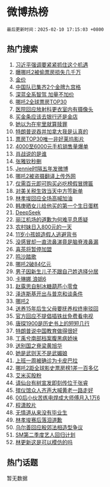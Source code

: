 # 微博热榜

`最后更新时间：2025-02-10 17:15:03 +0800`

## 热门搜索

1. [习近平强调要紧紧抓住这个机遇](https://m.weibo.cn/search?containerid=100103type%3D1%26t%3D10%26q%3D%23%E4%B9%A0%E8%BF%91%E5%B9%B3%E5%BC%BA%E8%B0%83%E8%A6%81%E7%B4%A7%E7%B4%A7%E6%8A%93%E4%BD%8F%E8%BF%99%E4%B8%AA%E6%9C%BA%E9%81%87%23&stream_entry_id=51&isnewpage=1&extparam=seat%3D1%26pos%3D0%26filter_type%3Drealtimehot%26stream_entry_id%3D51%26c_type%3D51%26q%3D%2523%25E4%25B9%25A0%25E8%25BF%2591%25E5%25B9%25B3%25E5%25BC%25BA%25E8%25B0%2583%25E8%25A6%2581%25E7%25B4%25A7%25E7%25B4%25A7%25E6%258A%2593%25E4%25BD%258F%25E8%25BF%2599%25E4%25B8%25AA%25E6%259C%25BA%25E9%2581%2587%2523%26cate%3D10103%26dgr%3D0%26display_time%3D1739178902%26pre_seqid%3D173917890257704019255108)
1. [曝哪吒2被偷票房损失几千万](https://m.weibo.cn/search?containerid=100103type%3D1%26t%3D10%26q%3D%23%E6%9B%9D%E5%93%AA%E5%90%922%E8%A2%AB%E5%81%B7%E7%A5%A8%E6%88%BF%E6%8D%9F%E5%A4%B1%E5%87%A0%E5%8D%83%E4%B8%87%23&stream_entry_id=31&isnewpage=1&extparam=seat%3D1%26filter_type%3Drealtimehot%26lcate%3D5001%26c_type%3D31%26realpos%3D1%26cate%3D5001%26dgr%3D0%26stream_entry_id%3D31%26band_rank%3D1%26flag%3D1%26q%3D%2523%25E6%259B%259D%25E5%2593%25AA%25E5%2590%25922%25E8%25A2%25AB%25E5%2581%25B7%25E7%25A5%25A8%25E6%2588%25BF%25E6%258D%259F%25E5%25A4%25B1%25E5%2587%25A0%25E5%258D%2583%25E4%25B8%2587%2523%26pos%3D0%26display_time%3D1739178902%26pre_seqid%3D173917890257704019255108)
1. [金价](https://m.weibo.cn/search?containerid=100103type%3D1%26t%3D10%26q%3D%E9%87%91%E4%BB%B7&stream_entry_id=31&isnewpage=1&extparam=seat%3D1%26filter_type%3Drealtimehot%26lcate%3D5001%26c_type%3D31%26realpos%3D2%26cate%3D5001%26dgr%3D0%26stream_entry_id%3D31%26band_rank%3D2%26flag%3D2%26q%3D%25E9%2587%2591%25E4%25BB%25B7%26pos%3D1%26display_time%3D1739178902%26pre_seqid%3D173917890257704019255108)
1. [中国队已集齐2个金牌九宫格](https://m.weibo.cn/search?containerid=100103type%3D1%26t%3D10%26q%3D%23%E4%B8%AD%E5%9B%BD%E9%98%9F%E5%B7%B2%E9%9B%86%E9%BD%902%E4%B8%AA%E9%87%91%E7%89%8C%E4%B9%9D%E5%AE%AB%E6%A0%BC%23&stream_entry_id=31&isnewpage=1&extparam=seat%3D1%26filter_type%3Drealtimehot%26lcate%3D5001%26c_type%3D31%26realpos%3D3%26cate%3D5001%26dgr%3D0%26stream_entry_id%3D31%26band_rank%3D3%26flag%3D1%26q%3D%2523%25E4%25B8%25AD%25E5%259B%25BD%25E9%2598%259F%25E5%25B7%25B2%25E9%259B%2586%25E9%25BD%25902%25E4%25B8%25AA%25E9%2587%2591%25E7%2589%258C%25E4%25B9%259D%25E5%25AE%25AB%25E6%25A0%25BC%2523%26pos%3D2%26display_time%3D1739178902%26pre_seqid%3D173917890257704019255108)
1. [深蓝全系智驾 加量不加价](https://m.weibo.cn/search?containerid=100103type%3D1%26t%3D10%26q%3D%23%E6%B7%B1%E8%93%9D%E5%85%A8%E7%B3%BB%E6%99%BA%E9%A9%BE+%E5%8A%A0%E9%87%8F%E4%B8%8D%E5%8A%A0%E4%BB%B7%23&stream_entry_id=31&isnewpage=1&extparam=seat%3D1%26adid%3D275657%26lcate%3D5001%26c_type%3D31%26cate%3D5001%26topic_ad%3D1%26pos%3D3%26stream_entry_id%3D31%26dgr%3D0%26band_rank%3D4%26filter_type%3Drealtimehot%26q%3D%2523%25E6%25B7%25B1%25E8%2593%259D%25E5%2585%25A8%25E7%25B3%25BB%25E6%2599%25BA%25E9%25A9%25BE%2520%25E5%258A%25A0%25E9%2587%258F%25E4%25B8%258D%25E5%258A%25A0%25E4%25BB%25B7%2523%26is_ad_pos%3D1%26display_time%3D1739178902%26pre_seqid%3D173917890257704019255108)
1. [哪吒2全球票房TOP30](https://m.weibo.cn/search?containerid=100103type%3D1%26t%3D10%26q%3D%23%E5%93%AA%E5%90%922%E5%85%A8%E7%90%83%E7%A5%A8%E6%88%BFTOP30%23&stream_entry_id=31&isnewpage=1&extparam=seat%3D1%26filter_type%3Drealtimehot%26lcate%3D5001%26c_type%3D31%26realpos%3D4%26cate%3D5001%26dgr%3D0%26stream_entry_id%3D31%26band_rank%3D4%26flag%3D1%26q%3D%2523%25E5%2593%25AA%25E5%2590%25922%25E5%2585%25A8%25E7%2590%2583%25E7%25A5%25A8%25E6%2588%25BFTOP30%2523%26pos%3D4%26display_time%3D1739178902%26pre_seqid%3D173917890257704019255108)
1. [医院回应放射科更衣室内有摄像头](https://m.weibo.cn/search?containerid=100103type%3D1%26t%3D10%26q%3D%23%E5%8C%BB%E9%99%A2%E5%9B%9E%E5%BA%94%E6%94%BE%E5%B0%84%E7%A7%91%E6%9B%B4%E8%A1%A3%E5%AE%A4%E5%86%85%E6%9C%89%E6%91%84%E5%83%8F%E5%A4%B4%23&stream_entry_id=31&isnewpage=1&extparam=seat%3D1%26filter_type%3Drealtimehot%26lcate%3D5001%26c_type%3D31%26realpos%3D5%26cate%3D5001%26dgr%3D0%26stream_entry_id%3D31%26band_rank%3D5%26flag%3D1%26q%3D%2523%25E5%258C%25BB%25E9%2599%25A2%25E5%259B%259E%25E5%25BA%2594%25E6%2594%25BE%25E5%25B0%2584%25E7%25A7%2591%25E6%259B%25B4%25E8%25A1%25A3%25E5%25AE%25A4%25E5%2586%2585%25E6%259C%2589%25E6%2591%2584%25E5%2583%258F%25E5%25A4%25B4%2523%26pos%3D5%26display_time%3D1739178902%26pre_seqid%3D173917890257704019255108)
1. [买金条应该去银行还是金店](https://m.weibo.cn/search?containerid=100103type%3D1%26t%3D10%26q%3D%23%E4%B9%B0%E9%87%91%E6%9D%A1%E5%BA%94%E8%AF%A5%E5%8E%BB%E9%93%B6%E8%A1%8C%E8%BF%98%E6%98%AF%E9%87%91%E5%BA%97%23&stream_entry_id=31&isnewpage=1&extparam=seat%3D1%26filter_type%3Drealtimehot%26lcate%3D5001%26c_type%3D31%26realpos%3D6%26cate%3D5001%26dgr%3D0%26stream_entry_id%3D31%26band_rank%3D6%26flag%3D0%26q%3D%2523%25E4%25B9%25B0%25E9%2587%2591%25E6%259D%25A1%25E5%25BA%2594%25E8%25AF%25A5%25E5%258E%25BB%25E9%2593%25B6%25E8%25A1%258C%25E8%25BF%2598%25E6%2598%25AF%25E9%2587%2591%25E5%25BA%2597%2523%26pos%3D6%26display_time%3D1739178902%26pre_seqid%3D173917890257704019255108)
1. [她以为在牢里就算赎罪](https://m.weibo.cn/search?containerid=100103type%3D1%26t%3D10%26q%3D%E5%A5%B9%E4%BB%A5%E4%B8%BA%E5%9C%A8%E7%89%A2%E9%87%8C%E5%B0%B1%E7%AE%97%E8%B5%8E%E7%BD%AA&stream_entry_id=31&isnewpage=1&extparam=seat%3D1%26filter_type%3Drealtimehot%26lcate%3D5001%26c_type%3D31%26realpos%3D7%26cate%3D5001%26dgr%3D0%26stream_entry_id%3D31%26band_rank%3D7%26flag%3D1%26q%3D%25E5%25A5%25B9%25E4%25BB%25A5%25E4%25B8%25BA%25E5%259C%25A8%25E7%2589%25A2%25E9%2587%258C%25E5%25B0%25B1%25E7%25AE%2597%25E8%25B5%258E%25E7%25BD%25AA%26pos%3D7%26display_time%3D1739178902%26pre_seqid%3D173917890257704019255108)
1. [特朗普说吞并加拿大我是认真的](https://m.weibo.cn/search?containerid=100103type%3D1%26t%3D10%26q%3D%23%E7%89%B9%E6%9C%97%E6%99%AE%E8%AF%B4%E5%90%9E%E5%B9%B6%E5%8A%A0%E6%8B%BF%E5%A4%A7%E6%88%91%E6%98%AF%E8%AE%A4%E7%9C%9F%E7%9A%84%23&stream_entry_id=31&isnewpage=1&extparam=seat%3D1%26filter_type%3Drealtimehot%26lcate%3D5001%26c_type%3D31%26realpos%3D8%26cate%3D5001%26dgr%3D0%26stream_entry_id%3D31%26band_rank%3D8%26flag%3D0%26q%3D%2523%25E7%2589%25B9%25E6%259C%2597%25E6%2599%25AE%25E8%25AF%25B4%25E5%2590%259E%25E5%25B9%25B6%25E5%258A%25A0%25E6%258B%25BF%25E5%25A4%25A7%25E6%2588%2591%25E6%2598%25AF%25E8%25AE%25A4%25E7%259C%259F%25E7%259A%2584%2523%26pos%3D8%26display_time%3D1739178902%26pre_seqid%3D173917890257704019255108)
1. [票房TOP30唯一非好莱坞影片](https://m.weibo.cn/search?containerid=100103type%3D1%26t%3D10%26q%3D%23%E7%A5%A8%E6%88%BFTOP30%E5%94%AF%E4%B8%80%E9%9D%9E%E5%A5%BD%E8%8E%B1%E5%9D%9E%E5%BD%B1%E7%89%87%23&stream_entry_id=31&isnewpage=1&extparam=seat%3D1%26filter_type%3Drealtimehot%26lcate%3D5001%26c_type%3D31%26realpos%3D9%26cate%3D5001%26dgr%3D0%26stream_entry_id%3D31%26band_rank%3D9%26flag%3D1%26q%3D%2523%25E7%25A5%25A8%25E6%2588%25BFTOP30%25E5%2594%25AF%25E4%25B8%2580%25E9%259D%259E%25E5%25A5%25BD%25E8%258E%25B1%25E5%259D%259E%25E5%25BD%25B1%25E7%2589%2587%2523%26pos%3D9%26display_time%3D1739178902%26pre_seqid%3D173917890257704019255108)
1. [4000至6000元手机销售量爆单](https://m.weibo.cn/search?containerid=100103type%3D1%26t%3D10%26q%3D%234000%E8%87%B36000%E5%85%83%E6%89%8B%E6%9C%BA%E9%94%80%E5%94%AE%E9%87%8F%E7%88%86%E5%8D%95%23&stream_entry_id=31&isnewpage=1&extparam=seat%3D1%26filter_type%3Drealtimehot%26lcate%3D5001%26c_type%3D31%26realpos%3D10%26cate%3D5001%26dgr%3D0%26stream_entry_id%3D31%26band_rank%3D10%26flag%3D0%26q%3D%25234000%25E8%2587%25B36000%25E5%2585%2583%25E6%2589%258B%25E6%259C%25BA%25E9%2594%2580%25E5%2594%25AE%25E9%2587%258F%25E7%2588%2586%25E5%258D%2595%2523%26pos%3D10%26display_time%3D1739178902%26pre_seqid%3D173917890257704019255108)
1. [肖战说的是谁](https://m.weibo.cn/search?containerid=100103type%3D1%26t%3D10%26q%3D%23%E8%82%96%E6%88%98%E8%AF%B4%E7%9A%84%E6%98%AF%E8%B0%81%23&stream_entry_id=31&isnewpage=1&extparam=seat%3D1%26filter_type%3Drealtimehot%26lcate%3D5001%26c_type%3D31%26realpos%3D11%26cate%3D5001%26dgr%3D0%26stream_entry_id%3D31%26band_rank%3D11%26flag%3D2%26q%3D%2523%25E8%2582%2596%25E6%2588%2598%25E8%25AF%25B4%25E7%259A%2584%25E6%2598%25AF%25E8%25B0%2581%2523%26pos%3D11%26display_time%3D1739178902%26pre_seqid%3D173917890257704019255108)
1. [张雅钦秒删](https://m.weibo.cn/search?containerid=100103type%3D1%26t%3D10%26q%3D%23%E5%BC%A0%E9%9B%85%E9%92%A6%E7%A7%92%E5%88%A0%23&stream_entry_id=31&isnewpage=1&extparam=seat%3D1%26filter_type%3Drealtimehot%26lcate%3D5001%26c_type%3D31%26realpos%3D12%26cate%3D5001%26dgr%3D0%26stream_entry_id%3D31%26band_rank%3D12%26flag%3D1%26q%3D%2523%25E5%25BC%25A0%25E9%259B%2585%25E9%2592%25A6%25E7%25A7%2592%25E5%2588%25A0%2523%26pos%3D12%26display_time%3D1739178902%26pre_seqid%3D173917890257704019255108)
1. [Jennie时隔五年发微博](https://m.weibo.cn/search?containerid=100103type%3D1%26t%3D10%26q%3D%23Jennie%E6%97%B6%E9%9A%94%E4%BA%94%E5%B9%B4%E5%8F%91%E5%BE%AE%E5%8D%9A%23&stream_entry_id=31&isnewpage=1&extparam=seat%3D1%26filter_type%3Drealtimehot%26lcate%3D5001%26c_type%3D31%26realpos%3D13%26cate%3D5001%26dgr%3D0%26stream_entry_id%3D31%26band_rank%3D13%26flag%3D0%26q%3D%2523Jennie%25E6%2597%25B6%25E9%259A%2594%25E4%25BA%2594%25E5%25B9%25B4%25E5%258F%2591%25E5%25BE%25AE%25E5%258D%259A%2523%26pos%3D13%26display_time%3D1739178902%26pre_seqid%3D173917890257704019255108)
1. [哪吒2被盗摄翻译上传外网](https://m.weibo.cn/search?containerid=100103type%3D1%26t%3D10%26q%3D%23%E5%93%AA%E5%90%922%E8%A2%AB%E7%9B%97%E6%91%84%E7%BF%BB%E8%AF%91%E4%B8%8A%E4%BC%A0%E5%A4%96%E7%BD%91%23&stream_entry_id=31&isnewpage=1&extparam=seat%3D1%26filter_type%3Drealtimehot%26lcate%3D5001%26c_type%3D31%26realpos%3D14%26cate%3D5001%26dgr%3D0%26stream_entry_id%3D31%26band_rank%3D14%26flag%3D2%26q%3D%2523%25E5%2593%25AA%25E5%2590%25922%25E8%25A2%25AB%25E7%259B%2597%25E6%2591%2584%25E7%25BF%25BB%25E8%25AF%2591%25E4%25B8%258A%25E4%25BC%25A0%25E5%25A4%2596%25E7%25BD%2591%2523%26pos%3D14%26display_time%3D1739178902%26pre_seqid%3D173917890257704019255108)
1. [仅需百元即可购买必吃榜假冒牌匾](https://m.weibo.cn/search?containerid=100103type%3D1%26t%3D10%26q%3D%23%E4%BB%85%E9%9C%80%E7%99%BE%E5%85%83%E5%8D%B3%E5%8F%AF%E8%B4%AD%E4%B9%B0%E5%BF%85%E5%90%83%E6%A6%9C%E5%81%87%E5%86%92%E7%89%8C%E5%8C%BE%23&stream_entry_id=31&isnewpage=1&extparam=seat%3D1%26filter_type%3Drealtimehot%26lcate%3D5001%26c_type%3D31%26realpos%3D15%26cate%3D5001%26dgr%3D0%26stream_entry_id%3D31%26band_rank%3D15%26flag%3D1%26q%3D%2523%25E4%25BB%2585%25E9%259C%2580%25E7%2599%25BE%25E5%2585%2583%25E5%258D%25B3%25E5%258F%25AF%25E8%25B4%25AD%25E4%25B9%25B0%25E5%25BF%2585%25E5%2590%2583%25E6%25A6%259C%25E5%2581%2587%25E5%2586%2592%25E7%2589%258C%25E5%258C%25BE%2523%26pos%3D15%26display_time%3D1739178902%26pre_seqid%3D173917890257704019255108)
1. [对美关税生效当天中方签新单](https://m.weibo.cn/search?containerid=100103type%3D1%26t%3D10%26q%3D%23%E5%AF%B9%E7%BE%8E%E5%85%B3%E7%A8%8E%E7%94%9F%E6%95%88%E5%BD%93%E5%A4%A9%E4%B8%AD%E6%96%B9%E7%AD%BE%E6%96%B0%E5%8D%95%23&stream_entry_id=31&isnewpage=1&extparam=seat%3D1%26filter_type%3Drealtimehot%26lcate%3D5001%26c_type%3D31%26realpos%3D16%26cate%3D5001%26dgr%3D0%26stream_entry_id%3D31%26band_rank%3D16%26flag%3D1%26q%3D%2523%25E5%25AF%25B9%25E7%25BE%258E%25E5%2585%25B3%25E7%25A8%258E%25E7%2594%259F%25E6%2595%2588%25E5%25BD%2593%25E5%25A4%25A9%25E4%25B8%25AD%25E6%2596%25B9%25E7%25AD%25BE%25E6%2596%25B0%25E5%258D%2595%2523%26pos%3D16%26display_time%3D1739178902%26pre_seqid%3D173917890257704019255108)
1. [林孝埈回应全场高喊加油](https://m.weibo.cn/search?containerid=100103type%3D1%26t%3D10%26q%3D%23%E6%9E%97%E5%AD%9D%E5%9F%88%E5%9B%9E%E5%BA%94%E5%85%A8%E5%9C%BA%E9%AB%98%E5%96%8A%E5%8A%A0%E6%B2%B9%23&stream_entry_id=31&isnewpage=1&extparam=seat%3D1%26filter_type%3Drealtimehot%26lcate%3D5001%26c_type%3D31%26realpos%3D17%26cate%3D5001%26dgr%3D0%26stream_entry_id%3D31%26band_rank%3D17%26flag%3D1%26q%3D%2523%25E6%259E%2597%25E5%25AD%259D%25E5%259F%2588%25E5%259B%259E%25E5%25BA%2594%25E5%2585%25A8%25E5%259C%25BA%25E9%25AB%2598%25E5%2596%258A%25E5%258A%25A0%25E6%25B2%25B9%2523%26pos%3D17%26display_time%3D1739178902%26pre_seqid%3D173917890257704019255108)
1. [韩庚晒女儿给他买的第一个生日蛋糕](https://m.weibo.cn/search?containerid=100103type%3D1%26t%3D10%26q%3D%23%E9%9F%A9%E5%BA%9A%E6%99%92%E5%A5%B3%E5%84%BF%E7%BB%99%E4%BB%96%E4%B9%B0%E7%9A%84%E7%AC%AC%E4%B8%80%E4%B8%AA%E7%94%9F%E6%97%A5%E8%9B%8B%E7%B3%95%23&stream_entry_id=31&isnewpage=1&extparam=seat%3D1%26filter_type%3Drealtimehot%26lcate%3D5001%26c_type%3D31%26realpos%3D18%26cate%3D5001%26dgr%3D0%26stream_entry_id%3D31%26band_rank%3D18%26flag%3D0%26q%3D%2523%25E9%259F%25A9%25E5%25BA%259A%25E6%2599%2592%25E5%25A5%25B3%25E5%2584%25BF%25E7%25BB%2599%25E4%25BB%2596%25E4%25B9%25B0%25E7%259A%2584%25E7%25AC%25AC%25E4%25B8%2580%25E4%25B8%25AA%25E7%2594%259F%25E6%2597%25A5%25E8%259B%258B%25E7%25B3%2595%2523%26pos%3D18%26display_time%3D1739178902%26pre_seqid%3D173917890257704019255108)
1. [DeepSeek](https://m.weibo.cn/search?containerid=100103type%3D1%26t%3D10%26q%3DDeepSeek&stream_entry_id=31&isnewpage=1&extparam=seat%3D1%26filter_type%3Drealtimehot%26lcate%3D5001%26c_type%3D31%26realpos%3D19%26cate%3D5001%26dgr%3D0%26stream_entry_id%3D31%26band_rank%3D19%26flag%3D1%26q%3DDeepSeek%26pos%3D19%26display_time%3D1739178902%26pre_seqid%3D173917890257704019255108)
1. [丽江机场的道歉为何难平息质疑](https://m.weibo.cn/search?containerid=100103type%3D1%26t%3D10%26q%3D%23%E4%B8%BD%E6%B1%9F%E6%9C%BA%E5%9C%BA%E7%9A%84%E9%81%93%E6%AD%89%E4%B8%BA%E4%BD%95%E9%9A%BE%E5%B9%B3%E6%81%AF%E8%B4%A8%E7%96%91%23&stream_entry_id=31&isnewpage=1&extparam=seat%3D1%26filter_type%3Drealtimehot%26lcate%3D5001%26c_type%3D31%26realpos%3D20%26cate%3D5001%26dgr%3D0%26stream_entry_id%3D31%26band_rank%3D20%26flag%3D1%26q%3D%2523%25E4%25B8%25BD%25E6%25B1%259F%25E6%259C%25BA%25E5%259C%25BA%25E7%259A%2584%25E9%2581%2593%25E6%25AD%2589%25E4%25B8%25BA%25E4%25BD%2595%25E9%259A%25BE%25E5%25B9%25B3%25E6%2581%25AF%25E8%25B4%25A8%25E7%2596%2591%2523%26pos%3D20%26display_time%3D1739178902%26pre_seqid%3D173917890257704019255108)
1. [农村妹日入800元的一天](https://m.weibo.cn/search?containerid=100103type%3D1%26t%3D10%26q%3D%E5%86%9C%E6%9D%91%E5%A6%B9%E6%97%A5%E5%85%A5800%E5%85%83%E7%9A%84%E4%B8%80%E5%A4%A9&stream_entry_id=31&isnewpage=1&extparam=seat%3D1%26filter_type%3Drealtimehot%26lcate%3D5001%26c_type%3D31%26realpos%3D21%26cate%3D5001%26dgr%3D0%26stream_entry_id%3D31%26band_rank%3D21%26flag%3D1%26q%3D%25E5%2586%259C%25E6%259D%2591%25E5%25A6%25B9%25E6%2597%25A5%25E5%2585%25A5800%25E5%2585%2583%25E7%259A%2584%25E4%25B8%2580%25E5%25A4%25A9%26pos%3D21%26display_time%3D1739178902%26pre_seqid%3D173917890257704019255108)
1. [11岁小孩姐造假人逃避背书](https://m.weibo.cn/search?containerid=100103type%3D1%26t%3D10%26q%3D%2311%E5%B2%81%E5%B0%8F%E5%AD%A9%E5%A7%90%E9%80%A0%E5%81%87%E4%BA%BA%E9%80%83%E9%81%BF%E8%83%8C%E4%B9%A6%23&stream_entry_id=31&isnewpage=1&extparam=seat%3D1%26filter_type%3Drealtimehot%26lcate%3D5001%26c_type%3D31%26realpos%3D22%26cate%3D5001%26dgr%3D0%26stream_entry_id%3D31%26band_rank%3D22%26flag%3D0%26q%3D%252311%25E5%25B2%2581%25E5%25B0%258F%25E5%25AD%25A9%25E5%25A7%2590%25E9%2580%25A0%25E5%2581%2587%25E4%25BA%25BA%25E9%2580%2583%25E9%2581%25BF%25E8%2583%258C%25E4%25B9%25A6%2523%26pos%3D22%26display_time%3D1739178902%26pre_seqid%3D173917890257704019255108)
1. [没感冒却一直流鼻涕竟是脑脊液鼻漏](https://m.weibo.cn/search?containerid=100103type%3D1%26t%3D10%26q%3D%23%E6%B2%A1%E6%84%9F%E5%86%92%E5%8D%B4%E4%B8%80%E7%9B%B4%E6%B5%81%E9%BC%BB%E6%B6%95%E7%AB%9F%E6%98%AF%E8%84%91%E8%84%8A%E6%B6%B2%E9%BC%BB%E6%BC%8F%23&stream_entry_id=31&isnewpage=1&extparam=seat%3D1%26filter_type%3Drealtimehot%26lcate%3D5001%26c_type%3D31%26realpos%3D23%26cate%3D5001%26dgr%3D0%26stream_entry_id%3D31%26band_rank%3D23%26flag%3D1%26q%3D%2523%25E6%25B2%25A1%25E6%2584%259F%25E5%2586%2592%25E5%258D%25B4%25E4%25B8%2580%25E7%259B%25B4%25E6%25B5%2581%25E9%25BC%25BB%25E6%25B6%2595%25E7%25AB%259F%25E6%2598%25AF%25E8%2584%2591%25E8%2584%258A%25E6%25B6%25B2%25E9%25BC%25BB%25E6%25BC%258F%2523%26pos%3D23%26display_time%3D1739178902%26pre_seqid%3D173917890257704019255108)
1. [喜茶将暂停加盟](https://m.weibo.cn/search?containerid=100103type%3D1%26t%3D10%26q%3D%23%E5%96%9C%E8%8C%B6%E5%B0%86%E6%9A%82%E5%81%9C%E5%8A%A0%E7%9B%9F%23&stream_entry_id=31&isnewpage=1&extparam=seat%3D1%26filter_type%3Drealtimehot%26lcate%3D5001%26c_type%3D31%26realpos%3D24%26cate%3D5001%26dgr%3D0%26stream_entry_id%3D31%26band_rank%3D24%26flag%3D0%26q%3D%2523%25E5%2596%259C%25E8%258C%25B6%25E5%25B0%2586%25E6%259A%2582%25E5%2581%259C%25E5%258A%25A0%25E7%259B%259F%2523%26pos%3D24%26display_time%3D1739178902%26pre_seqid%3D173917890257704019255108)
1. [鸣沙踏歌](https://m.weibo.cn/search?containerid=100103type%3D1%26t%3D10%26q%3D%23%E9%B8%A3%E6%B2%99%E8%B8%8F%E6%AD%8C%23&stream_entry_id=31&isnewpage=1&extparam=seat%3D1%26filter_type%3Drealtimehot%26lcate%3D5001%26c_type%3D31%26realpos%3D25%26cate%3D5001%26dgr%3D0%26stream_entry_id%3D31%26band_rank%3D25%26flag%3D1%26q%3D%2523%25E9%25B8%25A3%25E6%25B2%2599%25E8%25B8%258F%25E6%25AD%258C%2523%26pos%3D25%26display_time%3D1739178902%26pre_seqid%3D173917890257704019255108)
1. [哪吒2破84亿元](https://m.weibo.cn/search?containerid=100103type%3D1%26t%3D10%26q%3D%23%E5%93%AA%E5%90%922%E7%A0%B484%E4%BA%BF%E5%85%83%23&stream_entry_id=31&isnewpage=1&extparam=seat%3D1%26filter_type%3Drealtimehot%26lcate%3D5001%26c_type%3D31%26realpos%3D26%26cate%3D5001%26dgr%3D0%26stream_entry_id%3D31%26band_rank%3D26%26flag%3D1%26q%3D%2523%25E5%2593%25AA%25E5%2590%25922%25E7%25A0%25B484%25E4%25BA%25BF%25E5%2585%2583%2523%26pos%3D26%26display_time%3D1739178902%26pre_seqid%3D173917890257704019255108)
1. [男子因新生儿子不跟自己姓选择分居](https://m.weibo.cn/search?containerid=100103type%3D1%26t%3D10%26q%3D%23%E7%94%B7%E5%AD%90%E5%9B%A0%E6%96%B0%E7%94%9F%E5%84%BF%E5%AD%90%E4%B8%8D%E8%B7%9F%E8%87%AA%E5%B7%B1%E5%A7%93%E9%80%89%E6%8B%A9%E5%88%86%E5%B1%85%23&stream_entry_id=31&isnewpage=1&extparam=seat%3D1%26filter_type%3Drealtimehot%26lcate%3D5001%26c_type%3D31%26realpos%3D27%26cate%3D5001%26dgr%3D0%26stream_entry_id%3D31%26band_rank%3D27%26flag%3D0%26q%3D%2523%25E7%2594%25B7%25E5%25AD%2590%25E5%259B%25A0%25E6%2596%25B0%25E7%2594%259F%25E5%2584%25BF%25E5%25AD%2590%25E4%25B8%258D%25E8%25B7%259F%25E8%2587%25AA%25E5%25B7%25B1%25E5%25A7%2593%25E9%2580%2589%25E6%258B%25A9%25E5%2588%2586%25E5%25B1%2585%2523%26pos%3D27%26display_time%3D1739178902%26pre_seqid%3D173917890257704019255108)
1. [卡琳娜 浪姐6](https://m.weibo.cn/search?containerid=100103type%3D1%26t%3D10%26q%3D%E5%8D%A1%E7%90%B3%E5%A8%9C+%E6%B5%AA%E5%A7%906&stream_entry_id=31&isnewpage=1&extparam=seat%3D1%26filter_type%3Drealtimehot%26lcate%3D5001%26c_type%3D31%26realpos%3D28%26cate%3D5001%26dgr%3D0%26stream_entry_id%3D31%26band_rank%3D28%26flag%3D0%26q%3D%25E5%258D%25A1%25E7%2590%25B3%25E5%25A8%259C%2520%25E6%25B5%25AA%25E5%25A7%25906%26pos%3D28%26display_time%3D1739178902%26pre_seqid%3D173917890257704019255108)
1. [赵露思自制冰糖葫芦小零食](https://m.weibo.cn/search?containerid=100103type%3D1%26t%3D10%26q%3D%23%E8%B5%B5%E9%9C%B2%E6%80%9D%E8%87%AA%E5%88%B6%E5%86%B0%E7%B3%96%E8%91%AB%E8%8A%A6%E5%B0%8F%E9%9B%B6%E9%A3%9F%23&stream_entry_id=31&isnewpage=1&extparam=seat%3D1%26filter_type%3Drealtimehot%26lcate%3D5001%26c_type%3D31%26realpos%3D29%26cate%3D5001%26dgr%3D0%26stream_entry_id%3D31%26band_rank%3D29%26flag%3D1%26q%3D%2523%25E8%25B5%25B5%25E9%259C%25B2%25E6%2580%259D%25E8%2587%25AA%25E5%2588%25B6%25E5%2586%25B0%25E7%25B3%2596%25E8%2591%25AB%25E8%258A%25A6%25E5%25B0%258F%25E9%259B%25B6%25E9%25A3%259F%2523%26pos%3D29%26display_time%3D1739178902%26pre_seqid%3D173917890257704019255108)
1. [泽连斯基开出与普京和谈条件](https://m.weibo.cn/search?containerid=100103type%3D1%26t%3D10%26q%3D%23%E6%B3%BD%E8%BF%9E%E6%96%AF%E5%9F%BA%E5%BC%80%E5%87%BA%E4%B8%8E%E6%99%AE%E4%BA%AC%E5%92%8C%E8%B0%88%E6%9D%A1%E4%BB%B6%23&stream_entry_id=31&isnewpage=1&extparam=seat%3D1%26filter_type%3Drealtimehot%26lcate%3D5001%26c_type%3D31%26realpos%3D30%26cate%3D5001%26dgr%3D0%26stream_entry_id%3D31%26band_rank%3D30%26flag%3D1%26q%3D%2523%25E6%25B3%25BD%25E8%25BF%259E%25E6%2596%25AF%25E5%259F%25BA%25E5%25BC%2580%25E5%2587%25BA%25E4%25B8%258E%25E6%2599%25AE%25E4%25BA%25AC%25E5%2592%258C%25E8%25B0%2588%25E6%259D%25A1%25E4%25BB%25B6%2523%26pos%3D30%26display_time%3D1739178902%26pre_seqid%3D173917890257704019255108)
1. [哪吒2](https://m.weibo.cn/search?containerid=100103type%3D1%26t%3D10%26q%3D%E5%93%AA%E5%90%922&stream_entry_id=31&isnewpage=1&extparam=seat%3D1%26filter_type%3Drealtimehot%26lcate%3D5001%26c_type%3D31%26realpos%3D31%26cate%3D5001%26dgr%3D0%26stream_entry_id%3D31%26band_rank%3D31%26flag%3D0%26q%3D%25E5%2593%25AA%25E5%2590%25922%26pos%3D31%26display_time%3D1739178902%26pre_seqid%3D173917890257704019255108)
1. [送养15年后生父母要抚养权终审驳回](https://m.weibo.cn/search?containerid=100103type%3D1%26t%3D10%26q%3D%23%E9%80%81%E5%85%BB15%E5%B9%B4%E5%90%8E%E7%94%9F%E7%88%B6%E6%AF%8D%E8%A6%81%E6%8A%9A%E5%85%BB%E6%9D%83%E7%BB%88%E5%AE%A1%E9%A9%B3%E5%9B%9E%23&stream_entry_id=31&isnewpage=1&extparam=seat%3D1%26filter_type%3Drealtimehot%26lcate%3D5001%26c_type%3D31%26realpos%3D32%26cate%3D5001%26dgr%3D0%26stream_entry_id%3D31%26band_rank%3D32%26flag%3D1%26q%3D%2523%25E9%2580%2581%25E5%2585%25BB15%25E5%25B9%25B4%25E5%2590%258E%25E7%2594%259F%25E7%2588%25B6%25E6%25AF%258D%25E8%25A6%2581%25E6%258A%259A%25E5%2585%25BB%25E6%259D%2583%25E7%25BB%2588%25E5%25AE%25A1%25E9%25A9%25B3%25E5%259B%259E%2523%26pos%3D32%26display_time%3D1739178902%26pre_seqid%3D173917890257704019255108)
1. [官方回应不提倡插铁丝免费看电视](https://m.weibo.cn/search?containerid=100103type%3D1%26t%3D10%26q%3D%23%E5%AE%98%E6%96%B9%E5%9B%9E%E5%BA%94%E4%B8%8D%E6%8F%90%E5%80%A1%E6%8F%92%E9%93%81%E4%B8%9D%E5%85%8D%E8%B4%B9%E7%9C%8B%E7%94%B5%E8%A7%86%23&stream_entry_id=31&isnewpage=1&extparam=seat%3D1%26filter_type%3Drealtimehot%26lcate%3D5001%26c_type%3D31%26realpos%3D33%26cate%3D5001%26dgr%3D0%26stream_entry_id%3D31%26band_rank%3D33%26flag%3D1%26q%3D%2523%25E5%25AE%2598%25E6%2596%25B9%25E5%259B%259E%25E5%25BA%2594%25E4%25B8%258D%25E6%258F%2590%25E5%2580%25A1%25E6%258F%2592%25E9%2593%2581%25E4%25B8%259D%25E5%2585%258D%25E8%25B4%25B9%25E7%259C%258B%25E7%2594%25B5%25E8%25A7%2586%2523%26pos%3D33%26display_time%3D1739178902%26pre_seqid%3D173917890257704019255108)
1. [唐探1900是历史书上的短短几行](https://m.weibo.cn/search?containerid=100103type%3D1%26t%3D10%26q%3D%E5%94%90%E6%8E%A21900%E6%98%AF%E5%8E%86%E5%8F%B2%E4%B9%A6%E4%B8%8A%E7%9A%84%E7%9F%AD%E7%9F%AD%E5%87%A0%E8%A1%8C&stream_entry_id=31&isnewpage=1&extparam=seat%3D1%26filter_type%3Drealtimehot%26lcate%3D5001%26c_type%3D31%26realpos%3D34%26cate%3D5001%26dgr%3D0%26stream_entry_id%3D31%26band_rank%3D34%26flag%3D1%26q%3D%25E5%2594%2590%25E6%258E%25A21900%25E6%2598%25AF%25E5%258E%2586%25E5%258F%25B2%25E4%25B9%25A6%25E4%25B8%258A%25E7%259A%2584%25E7%259F%25AD%25E7%259F%25AD%25E5%2587%25A0%25E8%25A1%258C%26pos%3D34%26display_time%3D1739178902%26pre_seqid%3D173917890257704019255108)
1. [特朗普说中国教育做得很好](https://m.weibo.cn/search?containerid=100103type%3D1%26t%3D10%26q%3D%23%E7%89%B9%E6%9C%97%E6%99%AE%E8%AF%B4%E4%B8%AD%E5%9B%BD%E6%95%99%E8%82%B2%E5%81%9A%E5%BE%97%E5%BE%88%E5%A5%BD%23&stream_entry_id=31&isnewpage=1&extparam=seat%3D1%26filter_type%3Drealtimehot%26lcate%3D5001%26c_type%3D31%26realpos%3D35%26cate%3D5001%26dgr%3D0%26stream_entry_id%3D31%26band_rank%3D35%26flag%3D0%26q%3D%2523%25E7%2589%25B9%25E6%259C%2597%25E6%2599%25AE%25E8%25AF%25B4%25E4%25B8%25AD%25E5%259B%25BD%25E6%2595%2599%25E8%2582%25B2%25E5%2581%259A%25E5%25BE%2597%25E5%25BE%2588%25E5%25A5%25BD%2523%26pos%3D35%26display_time%3D1739178902%26pre_seqid%3D173917890257704019255108)
1. [丁禹兮南部档案腹黑病娇味](https://m.weibo.cn/search?containerid=100103type%3D1%26t%3D10%26q%3D%23%E4%B8%81%E7%A6%B9%E5%85%AE%E5%8D%97%E9%83%A8%E6%A1%A3%E6%A1%88%E8%85%B9%E9%BB%91%E7%97%85%E5%A8%87%E5%91%B3%23&stream_entry_id=31&isnewpage=1&extparam=seat%3D1%26filter_type%3Drealtimehot%26lcate%3D5001%26c_type%3D31%26realpos%3D36%26cate%3D5001%26dgr%3D0%26stream_entry_id%3D31%26band_rank%3D36%26flag%3D1%26q%3D%2523%25E4%25B8%2581%25E7%25A6%25B9%25E5%2585%25AE%25E5%258D%2597%25E9%2583%25A8%25E6%25A1%25A3%25E6%25A1%2588%25E8%2585%25B9%25E9%25BB%2591%25E7%2597%2585%25E5%25A8%2587%25E5%2591%25B3%2523%26pos%3D36%26display_time%3D1739178902%26pre_seqid%3D173917890257704019255108)
1. [送别国之脊梁黄旭华](https://m.weibo.cn/search?containerid=100103type%3D1%26t%3D10%26q%3D%23%E9%80%81%E5%88%AB%E5%9B%BD%E4%B9%8B%E8%84%8A%E6%A2%81%E9%BB%84%E6%97%AD%E5%8D%8E%23&stream_entry_id=31&isnewpage=1&extparam=seat%3D1%26filter_type%3Drealtimehot%26lcate%3D5001%26c_type%3D31%26realpos%3D37%26cate%3D5001%26dgr%3D0%26stream_entry_id%3D31%26band_rank%3D37%26flag%3D0%26q%3D%2523%25E9%2580%2581%25E5%2588%25AB%25E5%259B%25BD%25E4%25B9%258B%25E8%2584%258A%25E6%25A2%2581%25E9%25BB%2584%25E6%2597%25AD%25E5%258D%258E%2523%26pos%3D37%26display_time%3D1739178902%26pre_seqid%3D173917890257704019255108)
1. [她是武则天不是武媚娘](https://m.weibo.cn/search?containerid=100103type%3D1%26t%3D10%26q%3D%E5%A5%B9%E6%98%AF%E6%AD%A6%E5%88%99%E5%A4%A9%E4%B8%8D%E6%98%AF%E6%AD%A6%E5%AA%9A%E5%A8%98&stream_entry_id=31&isnewpage=1&extparam=seat%3D1%26filter_type%3Drealtimehot%26lcate%3D5001%26c_type%3D31%26realpos%3D38%26cate%3D5001%26dgr%3D0%26stream_entry_id%3D31%26band_rank%3D38%26flag%3D1%26q%3D%25E5%25A5%25B9%25E6%2598%25AF%25E6%25AD%25A6%25E5%2588%2599%25E5%25A4%25A9%25E4%25B8%258D%25E6%2598%25AF%25E6%25AD%25A6%25E5%25AA%259A%25E5%25A8%2598%26pos%3D38%26display_time%3D1739178902%26pre_seqid%3D173917890257704019255108)
1. [上班一周被确诊为卡皮巴拉](https://m.weibo.cn/search?containerid=100103type%3D1%26t%3D10%26q%3D%23%E4%B8%8A%E7%8F%AD%E4%B8%80%E5%91%A8%E8%A2%AB%E7%A1%AE%E8%AF%8A%E4%B8%BA%E5%8D%A1%E7%9A%AE%E5%B7%B4%E6%8B%89%23&stream_entry_id=31&isnewpage=1&extparam=seat%3D1%26filter_type%3Drealtimehot%26lcate%3D5001%26c_type%3D31%26realpos%3D39%26cate%3D5001%26dgr%3D0%26stream_entry_id%3D31%26band_rank%3D39%26flag%3D0%26q%3D%2523%25E4%25B8%258A%25E7%258F%25AD%25E4%25B8%2580%25E5%2591%25A8%25E8%25A2%25AB%25E7%25A1%25AE%25E8%25AF%258A%25E4%25B8%25BA%25E5%258D%25A1%25E7%259A%25AE%25E5%25B7%25B4%25E6%258B%2589%2523%26pos%3D39%26display_time%3D1739178902%26pre_seqid%3D173917890257704019255108)
1. [哪吒2距全球影史票房榜1差一百多亿](https://m.weibo.cn/search?containerid=100103type%3D1%26t%3D10%26q%3D%23%E5%93%AA%E5%90%922%E8%B7%9D%E5%85%A8%E7%90%83%E5%BD%B1%E5%8F%B2%E7%A5%A8%E6%88%BF%E6%A6%9C1%E5%B7%AE%E4%B8%80%E7%99%BE%E5%A4%9A%E4%BA%BF%23&stream_entry_id=31&isnewpage=1&extparam=seat%3D1%26filter_type%3Drealtimehot%26lcate%3D5001%26c_type%3D31%26realpos%3D40%26cate%3D5001%26dgr%3D0%26stream_entry_id%3D31%26band_rank%3D40%26flag%3D0%26q%3D%2523%25E5%2593%25AA%25E5%2590%25922%25E8%25B7%259D%25E5%2585%25A8%25E7%2590%2583%25E5%25BD%25B1%25E5%258F%25B2%25E7%25A5%25A8%25E6%2588%25BF%25E6%25A6%259C1%25E5%25B7%25AE%25E4%25B8%2580%25E7%2599%25BE%25E5%25A4%259A%25E4%25BA%25BF%2523%26pos%3D40%26display_time%3D1739178902%26pre_seqid%3D173917890257704019255108)
1. [艾米买股粉](https://m.weibo.cn/search?containerid=100103type%3D1%26t%3D10%26q%3D%E8%89%BE%E7%B1%B3%E4%B9%B0%E8%82%A1%E7%B2%89&stream_entry_id=31&isnewpage=1&extparam=seat%3D1%26filter_type%3Drealtimehot%26lcate%3D5001%26c_type%3D31%26realpos%3D41%26cate%3D5001%26dgr%3D0%26stream_entry_id%3D31%26band_rank%3D41%26flag%3D1%26q%3D%25E8%2589%25BE%25E7%25B1%25B3%25E4%25B9%25B0%25E8%2582%25A1%25E7%25B2%2589%26pos%3D41%26display_time%3D1739178902%26pre_seqid%3D173917890257704019255108)
1. [请仙台有树宣发即刻传位于张睿](https://m.weibo.cn/search?containerid=100103type%3D1%26t%3D10%26q%3D%E8%AF%B7%E4%BB%99%E5%8F%B0%E6%9C%89%E6%A0%91%E5%AE%A3%E5%8F%91%E5%8D%B3%E5%88%BB%E4%BC%A0%E4%BD%8D%E4%BA%8E%E5%BC%A0%E7%9D%BF&stream_entry_id=31&isnewpage=1&extparam=seat%3D1%26filter_type%3Drealtimehot%26lcate%3D5001%26c_type%3D31%26realpos%3D42%26cate%3D5001%26dgr%3D0%26stream_entry_id%3D31%26band_rank%3D42%26flag%3D0%26q%3D%25E8%25AF%25B7%25E4%25BB%2599%25E5%258F%25B0%25E6%259C%2589%25E6%25A0%2591%25E5%25AE%25A3%25E5%258F%2591%25E5%258D%25B3%25E5%2588%25BB%25E4%25BC%25A0%25E4%25BD%258D%25E4%25BA%258E%25E5%25BC%25A0%25E7%259D%25BF%26pos%3D42%26display_time%3D1739178902%26pre_seqid%3D173917890257704019255108)
1. [殡仪馆众人齐声大喊黄老一路走好](https://m.weibo.cn/search?containerid=100103type%3D1%26t%3D10%26q%3D%23%E6%AE%A1%E4%BB%AA%E9%A6%86%E4%BC%97%E4%BA%BA%E9%BD%90%E5%A3%B0%E5%A4%A7%E5%96%8A%E9%BB%84%E8%80%81%E4%B8%80%E8%B7%AF%E8%B5%B0%E5%A5%BD%23&stream_entry_id=31&isnewpage=1&extparam=seat%3D1%26filter_type%3Drealtimehot%26lcate%3D5001%26c_type%3D31%26realpos%3D43%26cate%3D5001%26dgr%3D0%26stream_entry_id%3D31%26band_rank%3D43%26flag%3D1%26q%3D%2523%25E6%25AE%25A1%25E4%25BB%25AA%25E9%25A6%2586%25E4%25BC%2597%25E4%25BA%25BA%25E9%25BD%2590%25E5%25A3%25B0%25E5%25A4%25A7%25E5%2596%258A%25E9%25BB%2584%25E8%2580%2581%25E4%25B8%2580%25E8%25B7%25AF%25E8%25B5%25B0%25E5%25A5%25BD%2523%26pos%3D43%26display_time%3D1739178902%26pre_seqid%3D173917890257704019255108)
1. [00后小伙苦练电焊成大师傅月入1万6](https://m.weibo.cn/search?containerid=100103type%3D1%26t%3D10%26q%3D%2300%E5%90%8E%E5%B0%8F%E4%BC%99%E8%8B%A6%E7%BB%83%E7%94%B5%E7%84%8A%E6%88%90%E5%A4%A7%E5%B8%88%E5%82%85%E6%9C%88%E5%85%A51%E4%B8%876%23&stream_entry_id=31&isnewpage=1&extparam=seat%3D1%26filter_type%3Drealtimehot%26lcate%3D5001%26c_type%3D31%26realpos%3D44%26cate%3D5001%26dgr%3D0%26stream_entry_id%3D31%26band_rank%3D44%26flag%3D1%26q%3D%252300%25E5%2590%258E%25E5%25B0%258F%25E4%25BC%2599%25E8%258B%25A6%25E7%25BB%2583%25E7%2594%25B5%25E7%2584%258A%25E6%2588%2590%25E5%25A4%25A7%25E5%25B8%2588%25E5%2582%2585%25E6%259C%2588%25E5%2585%25A51%25E4%25B8%25876%2523%26pos%3D44%26display_time%3D1739178902%26pre_seqid%3D173917890257704019255108)
1. [程潇胶片](https://m.weibo.cn/search?containerid=100103type%3D1%26t%3D10%26q%3D%23%E7%A8%8B%E6%BD%87%E8%83%B6%E7%89%87%23&stream_entry_id=31&isnewpage=1&extparam=seat%3D1%26filter_type%3Drealtimehot%26lcate%3D5001%26c_type%3D31%26realpos%3D45%26cate%3D5001%26dgr%3D0%26stream_entry_id%3D31%26band_rank%3D45%26flag%3D1%26q%3D%2523%25E7%25A8%258B%25E6%25BD%2587%25E8%2583%25B6%25E7%2589%2587%2523%26pos%3D45%26display_time%3D1739178902%26pre_seqid%3D173917890257704019255108)
1. [无情道从来没有毕业生](https://m.weibo.cn/search?containerid=100103type%3D1%26t%3D10%26q%3D%E6%97%A0%E6%83%85%E9%81%93%E4%BB%8E%E6%9D%A5%E6%B2%A1%E6%9C%89%E6%AF%95%E4%B8%9A%E7%94%9F&stream_entry_id=31&isnewpage=1&extparam=seat%3D1%26filter_type%3Drealtimehot%26lcate%3D5001%26c_type%3D31%26realpos%3D46%26cate%3D5001%26dgr%3D0%26stream_entry_id%3D31%26band_rank%3D46%26flag%3D1%26q%3D%25E6%2597%25A0%25E6%2583%2585%25E9%2581%2593%25E4%25BB%258E%25E6%259D%25A5%25E6%25B2%25A1%25E6%259C%2589%25E6%25AF%2595%25E4%25B8%259A%25E7%2594%259F%26pos%3D46%26display_time%3D1739178902%26pre_seqid%3D173917890257704019255108)
1. [林孝埈赛后落泪道歉](https://m.weibo.cn/search?containerid=100103type%3D1%26t%3D10%26q%3D%23%E6%9E%97%E5%AD%9D%E5%9F%88%E8%B5%9B%E5%90%8E%E8%90%BD%E6%B3%AA%E9%81%93%E6%AD%89%23&stream_entry_id=31&isnewpage=1&extparam=seat%3D1%26filter_type%3Drealtimehot%26lcate%3D5001%26c_type%3D31%26realpos%3D47%26cate%3D5001%26dgr%3D0%26stream_entry_id%3D31%26band_rank%3D47%26flag%3D0%26q%3D%2523%25E6%259E%2597%25E5%25AD%259D%25E5%259F%2588%25E8%25B5%259B%25E5%2590%258E%25E8%2590%25BD%25E6%25B3%25AA%25E9%2581%2593%25E6%25AD%2589%2523%26pos%3D47%26display_time%3D1739178902%26pre_seqid%3D173917890257704019255108)
1. [乌尔善回应殷郊法相造型争议](https://m.weibo.cn/search?containerid=100103type%3D1%26t%3D10%26q%3D%23%E4%B9%8C%E5%B0%94%E5%96%84%E5%9B%9E%E5%BA%94%E6%AE%B7%E9%83%8A%E6%B3%95%E7%9B%B8%E9%80%A0%E5%9E%8B%E4%BA%89%E8%AE%AE%23&stream_entry_id=31&isnewpage=1&extparam=seat%3D1%26filter_type%3Drealtimehot%26lcate%3D5001%26c_type%3D31%26realpos%3D48%26cate%3D5001%26dgr%3D0%26stream_entry_id%3D31%26band_rank%3D48%26flag%3D0%26q%3D%2523%25E4%25B9%258C%25E5%25B0%2594%25E5%2596%2584%25E5%259B%259E%25E5%25BA%2594%25E6%25AE%25B7%25E9%2583%258A%25E6%25B3%2595%25E7%259B%25B8%25E9%2580%25A0%25E5%259E%258B%25E4%25BA%2589%25E8%25AE%25AE%2523%26pos%3D48%26display_time%3D1739178902%26pre_seqid%3D173917890257704019255108)
1. [SM第二季度艺人回归计划](https://m.weibo.cn/search?containerid=100103type%3D1%26t%3D10%26q%3D%23SM%E7%AC%AC%E4%BA%8C%E5%AD%A3%E5%BA%A6%E8%89%BA%E4%BA%BA%E5%9B%9E%E5%BD%92%E8%AE%A1%E5%88%92%23&stream_entry_id=31&isnewpage=1&extparam=seat%3D1%26filter_type%3Drealtimehot%26lcate%3D5001%26c_type%3D31%26realpos%3D49%26cate%3D5001%26dgr%3D0%26stream_entry_id%3D31%26band_rank%3D49%26flag%3D1%26q%3D%2523SM%25E7%25AC%25AC%25E4%25BA%258C%25E5%25AD%25A3%25E5%25BA%25A6%25E8%2589%25BA%25E4%25BA%25BA%25E5%259B%259E%25E5%25BD%2592%25E8%25AE%25A1%25E5%2588%2592%2523%26pos%3D49%26display_time%3D1739178902%26pre_seqid%3D173917890257704019255108)
1. [林更新这是可以模仿的吗](https://m.weibo.cn/search?containerid=100103type%3D1%26t%3D10%26q%3D%E6%9E%97%E6%9B%B4%E6%96%B0%E8%BF%99%E6%98%AF%E5%8F%AF%E4%BB%A5%E6%A8%A1%E4%BB%BF%E7%9A%84%E5%90%97&stream_entry_id=31&isnewpage=1&extparam=seat%3D1%26filter_type%3Drealtimehot%26lcate%3D5001%26c_type%3D31%26realpos%3D50%26cate%3D5001%26dgr%3D0%26stream_entry_id%3D31%26band_rank%3D50%26flag%3D0%26q%3D%25E6%259E%2597%25E6%259B%25B4%25E6%2596%25B0%25E8%25BF%2599%25E6%2598%25AF%25E5%258F%25AF%25E4%25BB%25A5%25E6%25A8%25A1%25E4%25BB%25BF%25E7%259A%2584%25E5%2590%2597%26pos%3D50%26display_time%3D1739178902%26pre_seqid%3D173917890257704019255108)

## 热门话题

暂无数据
